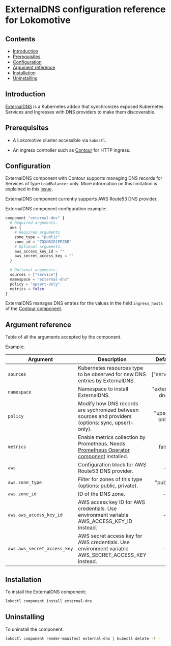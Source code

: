 # ExternalDNS configuration reference for Lokomotive

## Contents

* [Introduction](#introduction)
* [Prerequisites](#prerequisites)
* [Configuration](#configuration)
* [Argument reference](#argument-reference)
* [Installation](#installation)
* [Uninstalling](#uninstalling)

## Introduction

[ExternalDNS](https://github.com/kubernetes-incubator/external-dns) is a Kubernetes addon that
synchronizes exposed Kubernetes Services and Ingresses with DNS providers to make them discoverable.

## Prerequisites

* A Lokomotive cluster accessible via `kubectl`.

* An ingress controller such as [Contour](contour.md) for HTTP ingress.

## Configuration

ExternalDNS component with Contour supports managing DNS records for Services of type `LoadBalancer`
only. More information on this limitation is explained in this
[issue](https://github.com/projectcontour/contour/issues/403).

ExternalDNS component currently supports AWS Route53 DNS provider.

ExternalDNS component configuration example:

```tf
component "external-dns" {
  # Required arguments.
  aws {
    # Required arguments
    zone_type = "public"
    zone_id = "ZQXH02G1EPZ6R"
    # Optional arguments.
    aws_access_key_id = ""
    aws_secret_access_key = ""
  }

  # Optional arguments.
  sources = ["service"]
  namespace = "external-dns"
  policy = "upsert-only"
  metrics = false
}
```

ExternalDNS manages DNS entries for the values in the field `ingress_hosts` of the [Contour
component](contour.md#argument-reference).

## Argument reference

Table of all the arguments accepted by the component.

Example:

| Argument                    | Description                                                                                                       | Default        | Required |
|-----------------------------|-------------------------------------------------------------------------------------------------------------------|:--------------:|:--------:|
| `sources`                   | Kubernetes resources type to be observed for new DNS entries by ExternalDNS.                                      | ["service"]    | false    |
| `namespace`                 | Namespace to install ExternalDNS.                                                                                 | "external-dns" | false    |
| `policy`                    | Modify how DNS records are sychronized between sources and providers (options: sync, upsert-only).                | "upsert-only"  | false    |
| `metrics`                   | Enable metrics collection by Prometheus. Needs [Prometheus Operator component](prometheus-operator.md) installed. | false          | false    |
| `aws`                       | Configuration block for AWS Route53 DNS provider.                                                                 | -              | true     |
| `aws.zone_type`             | Filter for zones of this type (options: public, private).                                                         | "public"       | false    |
| `aws.zone_id`               | ID of the DNS zone.                                                                                               | -              | true     |
| `aws.aws_access_key_id`     | AWS access key ID for AWS credentials. Use environment variable AWS_ACCESS_KEY_ID instead.                        | -              | false    |
| `aws.aws_secret_access_key` | AWS secret access key for AWS credentials. Use environment variable AWS_SECRET_ACCESS_KEY instead.                | -              | false    |

## Installation

To install the ExternalDNS component:

```bash
lokoctl component install external-dns
```
## Uninstalling

To uninstall the component:

```bash
lokoctl component render-manifest external-dns | kubectl delete -f -
```
